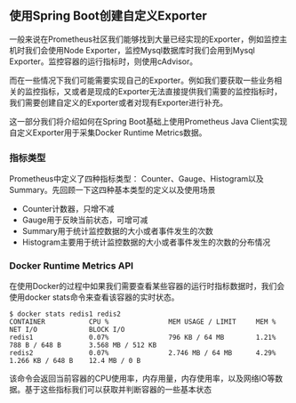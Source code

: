 ## 使用Spring Boot创建自定义Exporter

一般来说在Prometheus社区我们能够找到大量已经实现的Exporter，例如监控主机时我们会使用Node Exporter，监控Mysql数据库时我们会用到Mysql Exporter。监控容器的运行指标时，则使用cAdvisor。

而在一些情况下我们可能需要实现自己的Exporter。例如我们要获取一些业务相关的监控指标，又或者是现成的Exporter无法直接提供我们需要的监控指标时，我们需要创建自定义的Exporter或者对现有Exporter进行补充。

这一部分我们将介绍如何在Spring Boot基础上使用Prometheus Java Client实现自定义Exporter用于采集Docker Runtime Metrics数据。

### 指标类型

Prometheus中定义了四种指标类型： Counter、Gauge、Histogram以及Summary。先回顾一下这四种基本类型的定义以及使用场景

* Counter计数器，只增不减
* Gauge用于反映当前状态，可增可减
* Summary用于统计监控数据的大小或者事件发生的次数
* Histogram主要用于统计监控数据的大小或者事件发生的次数的分布情况

### Docker Runtime Metrics API

在使用Docker的过程中如果我们需要查看某些容器的运行时指标数据时，我们会使用docker stats命令来查看该容器的实时状态。

```
$ docker stats redis1 redis2
CONTAINER           CPU %               MEM USAGE / LIMIT     MEM %               NET I/O             BLOCK I/O
redis1              0.07%               796 KB / 64 MB        1.21%               788 B / 648 B       3.568 MB / 512 KB
redis2              0.07%               2.746 MB / 64 MB      4.29%               1.266 KB / 648 B    12.4 MB / 0 B
```

该命令会返回当前容器的CPU使用率，内存用量，内存使用率，以及网络IO等数据。基于这些指标我们可以获取并判断容器的一些基本状态